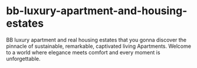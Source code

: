 # bb-luxury-apartment-and-housing-estates
BB luxury apartment and real housing estates that you gonna discover the pinnacle of sustainable, remarkable, captivated living Apartments. Welcome to a world where elegance meets comfort and every moment is unforgettable.

